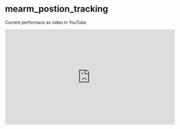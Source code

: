 # mearm_postion_tracking 
Current performace as video in YouTube
<iframe width="560" height="315" src="https://www.youtube.com/embed/lWU5UCamFjg" frameborder="0" allowfullscreen></iframe>
